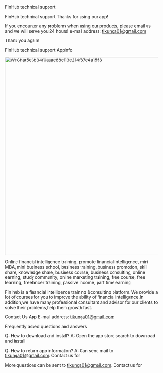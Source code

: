 FinHub technical support

FinHub technical support Thanks for using our app!

If you encounter any problems when using our products, please email us and we will serve you 24 hours! e-mail address: tikunga01@gmail.com

Thank you again!

FinHub technical support AppInfo

<img width="650" alt="WeChat5e3b34f0aaae88c113e214f87e4a1553" src="https://user-images.githubusercontent.com/36095568/211971484-2cdb4d61-5b09-4367-99a9-c378ecb9b581.png">

Online financial intelligence training, promote financial intelligence, mini MBA, mini business school, business training, business promotion, skill share, knowledge share, business course, business consulting, online earning, study community, online marketing training, free course, free learning, freelancer training, passive income, part time earning

Fin hub is a financial intelligence training &amp;consulting platform.
We provide a lot of courses for you to improve the ability of financial intelligence.In addition,we have many professional consultant and advisor for our clients to solve their problems,help them growth fast.

Contact Us
App E-mail address: tikunga01@gmail.com

Frequently asked questions and answers

Q: How to download and install?
A: Open the app store search to download and install

Q: How to return app information?
A: Can send mail to tikunga01@gmail.com. Contact us for

More questions can be sent to tikunga01@gmail.com. Contact us for
